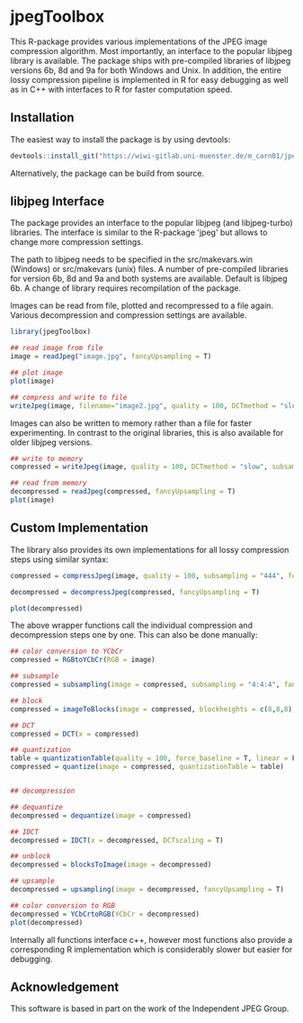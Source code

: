 # jpegToolbox


This R-package provides various implementations of the JPEG image compression algorithm.
Most importantly, an interface to the popular libjpeg library is available. The package ships with pre-compiled libraries of libjpeg versions 6b, 8d and 9a for both Windows and Unix.
In addition, the entire lossy compression pipeline is implemented in R for easy debugging as well as in C++ with interfaces to R for faster computation speed.


## Installation

The easiest way to install the package is by using devtools:

```R
devtools::install_git("https://wiwi-gitlab.uni-muenster.de/m_carn01/jpegToolbox")
```

Alternatively, the package can be build from source.


## libjpeg Interface

The package provides an interface to the popular libjpeg (and libjpeg-turbo) libraries.
The interface is similar to the R-package 'jpeg' but allows to change more compression settings.

The path to libjpeg needs to be specified in the src/makevars.win (Windows) or src/makevars (unix) files.
A number of pre-compiled libraries for version 6b, 8d and 9a and both systems are available. Default is libjpeg 6b.
A change of library requires recompilation of the package.

Images can be read from file, plotted and recompressed to a file again. Various decompression and compression settings are available.

```R
library(jpegToolbox)

## read image from file
image = readJpeg("image.jpg", fancyUpsampling = T)

## plot image
plot(image)

## compress and write to file
writeJpeg(image, filename="image2.jpg", quality = 100, DCTmethod = "slow", subsampling="4:4:4", force_baseline=T, optimize_coding=T , progressive=T, smoothing=0, fancyDownsampling=T)
```

Images can also be written to memory rather than a file for faster experimenting.
In contrast to the original libraries, this is also available for older libjpeg versions.

```R
## write to memory
compressed = writeJpeg(image, quality = 100, DCTmethod = "slow", subsampling="4:4:4", force_baseline=T, optimize_coding=T , progressive=T, smoothing=0, fancyDownsampling=T)

## read from memory
decompressed = readJpeg(compressed, fancyUpsampling = T)
plot(image)
```



## Custom Implementation

The library also provides its own implementations for all lossy compression steps using similar syntax:

```R
compressed = compressJpeg(image, quality = 100, subsampling = "444", force_baseline=T, linear=F, fancyDownsampling=T, libjpeg=6)

decompressed = decompressJpeg(compressed, fancyUpsampling = T)

plot(decompressed)
```


The above wrapper functions call the individual compression and decompression steps one by one. This can also be done manually:

```R
## color conversion to YCbCr
compressed = RGBtoYCbCr(RGB = image)

## subsample
compressed = subsampling(image = compressed, subsampling = "4:4:4", fancyDownsampling = T, libjpeg = 6)

## block
compressed = imageToBlocks(image = compressed, blockheights = c(8,8,8), blockwidths = c(8,8,8))

## DCT
compressed = DCT(x = compressed)

## quantization
table = quantizationTable(quality = 100, force_baseline = T, linear = F)
compressed = quantize(image = compressed, quantizationTable = table)


## decompression

## dequantize
decompressed = dequantize(image = compressed)

## IDCT
decompressed = IDCT(x = decompressed, DCTscaling = T)

## unblock
decompressed = blocksToImage(image = decompressed)

## upsample
decompressed = upsampling(image = decompressed, fancyUpsampling = T)

## color conversion to RGB
decompressed = YCbCrtoRGB(YCbCr = decompressed)
plot(decompressed)
```

Internally all functions interface c++, however most functions also provide a corresponding R implementation which is considerably slower but easier for debugging.

## Acknowledgement

This software is based in part on the work of the Independent JPEG Group.
